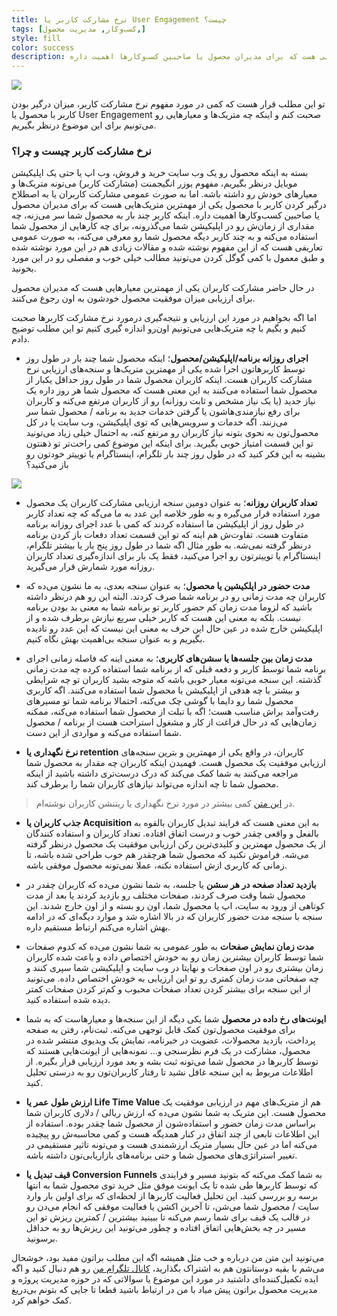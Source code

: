 ```yaml
---
title: نرخ مشارکت کاربر یا User Engagement چیست؟
tags: [کسب‌وکار, مدیریت محصول,]
style: fill
color: success
description: مشارکت کاربران یا به اصطلاح درگیر کردن کاربر با محصول یکی از مهمترین متریک‌هایی هست که برای مدیران محصول یا صاحبین کسب‌وکارها اهمیت داره.
---
```

![](https://fa.ahmadi.pm/assets/imgpsts/User-Engagement.jpg)

تو این مطلب قرار هست که کمی در مورد مفهوم نرخ مشارکت کاربر، میزان درگیر بودن کاربر با محصول یا User Engagement صحبت کنم و اینکه چه متریک‌ها و معیارهایی رو می‌تونیم برای این موضوع درنظر بگیریم.

### نرخ مشارکت کاربر چیست و چرا؟

بسته به اینکه محصول رو یک وب سایت خرید و فروش، وب اپ یا حتی یک اپلیکیشن موبایل درنظر بگیریم، مفهوم یوزر انگیجمنت (مشارکت کاربر) می‌تونه متریک‌ها و معیارهای خودش رو داشته باشه. اما به صورت عمومی مشارکت کاربران یا به اصطلاح درگیر کردن کاربر با محصول یکی از مهمترین متریک‌هایی هست که برای مدیران محصول یا صاحبین کسب‌وکارها اهمیت داره. اینکه کاربر چند بار به محصول شما سر می‌زنه، چه مقداری از زمان‌ش رو در اپلیکیشن شما می‌گذرونه، برای چه کارهایی از محصول شما استفاده می‌کنه و به چند کاربر دیگه محصول شما رو معرفی می‌کنه، به صورت عمومی تعاریفی هست که از این مفهوم نوشته شده و مقالات زیادی هم در این مورد نوشته شده و طبق معمول با کمی گوگل کردن می‌تونید مطالب خیلی خوب و مفصلی رو در این مورد بخونید.

در حال حاضر مشارکت کاربران یکی از مهمترین معیارهایی هست که مدیران محصول برای ارزیابی میزان موفقیت محصول خودشون به اون رجوع می‌کنند.

اما اگه بخواهیم در مورد این ارزیابی و نتیجه‌گیری درمورد نرخ مشارکت کاربرها صحبت کنیم و بگیم با چه متریک‌هایی می‌تونیم اون‌رو اندازه گیری کنیم تو این مطلب توضیح دادم.

* **اجرای روزانه برنامه/اپلیکیشن/محصول**؛ اینکه محصول شما چند بار در طول روز توسط کاربرهاتون اجرا شده یکی از مهمترین متریک‌ها و سنجه‌های ارزیابی نرخ مشارکت کاربران هست. اینکه کاربران محصول شما در طول روز حداقل یکبار از محصول شما استفاده می‌کنند به این معنی هست که محصول شما هر روز داره یک نیاز جدید (یا یک نیاز مشخص و ثابت روزانه) رو از کاربران مرتفع می‌کنه و کاربران برای رفع نیازمندی‌هاشون یا گرفتن خدمات جدید به برنامه / محصول شما سر می‌زنند. اگه خدمات و سرویس‌هایی که توی اپلیکیشن، وب سایت یا در کل محصول‌تون به نحوی بتونه نیاز کاربران رو مرتفع کنه، به احتمال خیلی زیاد می‌تونید تو این قسمت امتیاز خوبی بگیرید. برای اینکه این موضوع کمی راحت‌تر تو ذهنتون بشینه به این فکر کنید که در طول روز چند بار تلگرام، اینستاگرام یا توییتر خودتون رو باز می‌کنید؟

![](https://fa.ahmadi.pm/assets/imgpsts/UE2.jpg)

* **تعداد کاربران روزانه**؛ به عنوان دومین سنجه ارزیابی مشارکت کاربران یک محصول مورد استفاده قرار می‌گیره و به طور خلاصه این عدد به ما می‌گه که چه تعداد کاربر در طول روز از اپلیکیشن ما استفاده کردند که کمی با عدد اجرای روزانه برنامه متفاوت هست. تفاوت‌ش هم اینه که تو این قسمت تعداد دفعات باز کردن برنامه درنظر گرفته نمی‌شه. به طور مثال اگه شما در طول روز پنج بار یا بیشتر تلگرام، اینستاگرام یا توییترتون رو اجرا می‌کنید، فقط یک بار برای اندازه‌گیری تعداد کاربران روزانه مورد شمارش قرار می‌گیرید.

* **مدت حضور در اپلکیشین یا محصول**؛ به عنوان سنجه بعدی، به ما نشون می‌ده که کاربران چه مدت زمانی رو در برنامه شما صرف کردند. البته این رو هم درنظر داشته باشید که لزوما مدت زمان کم حضور کاربر تو برنامه شما به معنی بد بودن برنامه نیست. بلکه به معنی این هست که کاربر خیلی سریع نیازش برطرف شده و از اپلیکیشن خارج شده در عین حال این حرف به معنی این نیست که این عدد رو نادیده بگیریم و به عنوان سنجه بی‌اهمیت بهش نگاه کنیم.

* **مدت زمان بین جلسه‌ها یا سشن‌های کاربری**؛ به معنی اینه که فاصله زمانی اجرای برنامه شما توسط کاربر و دفعه قبلی که از برنامه شما استفاده کرده چه مدت زمانی گذشته. این سنجه می‌تونه معیار خوبی باشه که متوجه بشید کاربران تو چه شرایطی و بیشتر با چه هدفی از اپلیکیشن یا محصول شما استفاده می‌کنند. اگه کاربری محصول شما رو دایما با گوشی چک می‌کنه، احتمالا برنامه شما تو مسیرهای رفت‌وآمد براش مناسب هست؛ اگه با تبلت از محصول شما استفاده می‌کنه، ممکنه زمان‌هایی که در حال فراغت از کار و مشغول استراحت هست از برنامه / محصول شما استفاده می‌کنه و مواردی از این دست.

* **نرخ نگهداری یا retention** کاربران، در واقع یکی از مهمترین و بترین سنجه‌های ارزیابی موفقیت یک محصول هست. فهمیدن اینکه کاربران چه مقدار به محصول شما مراجعه می‌کنند به شما کمک می‌کند که درک درست‌تری داشته باشید از اینکه محصول شما تا چه اندازه می‌تواند نیازهای کاربران شما را برطرف کند.

> در [این متن](https://fa.ahmadi.pm/articles/pirate-metrics-in-product-management) کمی بیشتر در مورد نرخ نگهداری یا ریتنشن کاربران نوشته‌ام.

* **جذب کاربران یا Acquisition** به این معنی هست که فرایند تبدیل کاربران بالقوه به بالفعل و واقعی چقدر خوب و درست اتفاق افتاده. تعداد کاربران و استفاده کنندگان از یک محصول مهمترین و کلیدی‌ترین رکن ارزیابی موفقیت یک محصول درنظر گرفته می‌شه. فراموش نکنید که محصول شما هرچقدر هم خوب طراحی شده باشه، تا زمانی که کاربری ازش استفاده نکنه، عملا نمی‌تونه محصول موفقی باشه.

* **بازدید تعداد صفحه در هر سشن** یا جلسه، به شما نشون می‌ده که کاربران چقدر در محصول شما وقت صرف کردند، صفحات مختلف رو بازدید کردند یا بعد از مدت کوتاهی از ورود به سایت، اپ یا محصول شما، اون رو بسته و از اون خارج شدند. این سنجه با سنجه مدت حضور کاربران که در بالا اشاره شد و موارد دیگه‌ای که در ادامه بهش اشاره می‌کنم ارتباط مستقیم داره.

* **مدت زمان نمایش صفحات** به طور عمومی به شما نشون می‌ده که کدوم صفحات شما توسط کاربران بیشترین زمان رو به خودش اختصاص داده و باعث شده کاربران زمان بیشتری رو در اون صفحات و نهایتا در وب سایت و اپلیکیشن شما سپری کنند و چه صفحاتی مدت زمان کمتری رو تو این ارزیابی به خودش اختصاص داده. می‌تونید از این سنجه برای بیشتر کردن تعداد صفحات محبوب و کم‌تر کردن صفحات کمتر دیده شده استفاده کنید.

* **ایونت‌های رخ داده در محصول** شما یکی دیگه از این سنجه‌ها و معیارهاست که به شما برای موفقیت محصول‌تون کمک قابل توجهی می‌کنه.  ثبت‌نام، رفتن به صفحه پرداخت، بازدید محصولات، عضویت در خبرنامه، نمایش یک ویدیوی منتشر شده در محصول، مشارکت در یک فرم نظرسنجی و… نمونه‌هایی از ایونت‌هایی هستند که توسط کاربرها در محصول شما می‌تونه ثبت بشه و بعد مورد ارزیابی قرار بگیره. از اطلاعات مربوط به این سنجه غافل نشید تا رفتار کاربران‌تون رو به درستی تحلیل کنید.

* **ارزش طول عمر یا Life Time Value** هم از متریک‌های مهم در ارزیابی موفقیت یک محصول هست. این متریک به شما نشون می‌ده که ارزش ریالی / دلاری کاربران شما براساس مدت زمان حضور و استفاده‌شون از محصول شما چقدر بوده. استفاده از این اطلاعات تابعی از چند اتفاق در کنار همدیگه هست و کمی محاسبه‌ش رو پیچیده می‌کنه اما در عین حال بسیار متریک ارزشمندی هست و می‌تونه تاثیر مستقیمی در تغییر استراتژی‌های محصول شما و حتی برنامه‌های بازاریابی‌تون داشته باشه.

* **قیف تبدیل یا Conversion Funnels** به شما کمک می‌کنه که بتونید مسیر و فرایندی که توسط کاربرها طی شده تا یک ایونت موفق مثل خرید توی محصول شما به انتها برسه رو بررسی کنید. این تحلیل فعالیت کاربرها از لحظه‌ای که برای اولین بار وارد سایت / محصول شما می‌شن، تا آخرین اکشن یا فعالیت موفقی که انجام می‌دن رو در قالب یک قیف برای شما رسم می‌کنه تا ببینید بیشترین / کمترین ریزش تو این مسیر در چه بخش‌هایی اتفاق افتاده و چطور می‌تونید این ریزش‌ها رو به حداقل برسونید. 

می‌تونید این متن من درباره و خب مثل همیشه اگه این مطلب براتون مفید بود، خوشحال می‌شم با بقیه دوستانتون هم به اشتراک بگذارید، [کانال تلگرام من](https://t.me/ahmadipm) رو هم دنبال کنید و اگه ایده تکمیل‌کننده‌ای داشتید در مورد این موضوع یا سوالاتی که در حوزه مدیریت پروژه و مدیریت محصول براتون پیش میاد با من در ارتباط باشید قطعا تا جایی که بتونم بی‌دریغ کمک خواهم کرد.

